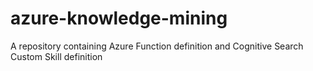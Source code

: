 # azure-knowledge-mining
A repository containing Azure Function definition and Cognitive Search Custom Skill definition
